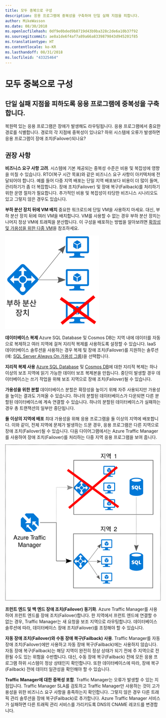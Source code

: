 ```yaml
---
title: 모두 중복으로 구성
description: 응용 프로그램에 중복성을 구축하여 단일 실패 지점을 피합니다.
author: MikeWasson
ms.date: 08/30/2018
ms.openlocfilehash: 0df9e0bded9b8719d43b9ba328c2de6a10b37f92
ms.sourcegitcommit: ae8a1de6f4af7a89a66a8339879843d945201f85
ms.translationtype: HT
ms.contentlocale: ko-KR
ms.lasthandoff: 08/31/2018
ms.locfileid: "43325464"
---
```

# <a name="make-all-things-redundant"></a>모두 중복으로 구성

## <a name="build-redundancy-into-your-application-to-avoid-having-single-points-of-failure"></a>단일 실패 지점을 피하도록 응용 프로그램에 중복성을 구축합니다.

복원력 있는 응용 프로그램은 장애가 발생해도 라우팅됩니다. 응용 프로그램에서 중요한 경로를 식별합니다. 경로의 각 지점에 중복성이 있나요? 하위 시스템에 오류가 발생하면 응용 프로그램이 장애 조치(Failover)되나요?

## <a name="recommendations"></a>권장 사항 

**비즈니스 요구 사항 고려**. 시스템에 기본 제공되는 중복성 수준은 비용 및 복잡성에 영향을 미칠 수 있습니다. RTO(복구 시간 목표)와 같은 비즈니스 요구 사항이 아키텍처에 전달되어야 합니다. 예를 들어 다중 지역 배포는 단일 지역 배포보다 비용이 더 많이 들며, 관리하기가 좀 더 복잡합니다. 장애 조치(Failover) 및 장애 복구(Failback)를 처리하기 위한 운영 절차가 필요합니다. 추가적인 비용 및 복잡성이 타당한 비즈니스 시나리오도 있고 그렇지 않은 경우도 있습니다.

**부하 분산 장치 뒤에 VM 배치** 중요한 워크로드에 단일 VM을 사용하지 마세요. 대신, 부하 분산 장치 뒤에 여러 VM을 배치합니다. VM를 사용할 수 없는 경우 부하 분산 장치는 나머지 정상 VM에 트래픽을 분산합니다. 이 구성을 배포하는 방법을 알아보려면 [확장성 및 가용성을 위한 다중 VM][multi-vm-blueprint]을 참조하세요.

![](./images/load-balancing.svg)

**데이터베이스 복제** Azure SQL Database 및 Cosmos DB는 지역 내에 데이터를 자동으로 복제하고 여러 지역에 걸쳐 지리적 복제를 사용하도록 설정할 수 있습니다. IaaS 데이터베이스 솔루션을 사용하는 경우 복제 및 장애 조치(Failover)를 지원하는 솔루션(예: [SQL Server Always On 가용성 그룹][sql-always-on])을 선택합니다. 

**지리적 복제 사용** [Azure SQL Database][sql-geo-replication] 및 [Cosmos DB][cosmosdb-geo-replication]에 대한 지리적 복제는 하나 이상의 보조 지역에 읽기 가능한 데이터 보조 복제본을 만듭니다. 중단이 발생할 경우 데이터베이스는 쓰기 작업을 위해 보조 지역으로 장애 조치(Failover)될 수 있습니다.

**가용성을 위한 분할** 데이터베이스 분할은 확장성을 높이기 위해 자주 사용되지만 가용성을 높이는 결과도 가져올 수 있습니다. 하나의 분할된 데이터베이스가 다운되면 다른 분할된 데이터베이스에 계속 연결할 수 있습니다. 하나의 분할된 데이터베이스가 실패하는 경우 총 트랜잭션의 일부만 중단됩니다. 

**둘 이상의 지역에 배포** 최대 가용성을 위해 응용 프로그램을 둘 이상의 지역에 배포합니다. 이와 같이, 전체 지역에 문제가 발생하는 드문 경우, 응용 프로그램은 다른 지역으로 장애 조치(Failover)될 수 있습니다. 다음 다이어그램에서는 Azure Traffic Manager를 사용하여 장애 조치(Failover)를 처리하는 다중 지역 응용 프로그램을 보여 줍니다.

![](images/failover.svg)

**프런트 엔드 및 백 엔드 장애 조치(Failover) 동기화**. Azure Traffic Manager를 사용하여 프런트 엔드를 장애 조치(Failover)합니다. 한 지역에서 프런트 엔드에 연결할 수 없는 경우, Traffic Manager는 새 요청을 보조 지역으로 라우팅합니다. 데이터베이스 솔루션에 따라, 데이터베이스 장애 조치(Failover)를 조정해야 할 수 있습니다. 

**자동 장애 조치(Failover)와 수동 장애 복구(Failback) 사용**. Traffic Manager를 자동 장애 조치(Failover)에만 사용하고 자동 장애 복구(Failback)에는 사용하지 않습니다. 자동 장애 복구(Failback)는 해당 지역이 완전히 정상 상태가 되기 전에 주 지역으로 전환될 수도 있는 위험을 수반합니다. 대신, 수동 장애 복구(Failback) 전에 모든 응용 프로그램 하위 시스템이 정상 상태인지 확인합니다. 또한 데이터베이스에 따라, 장애 복구(Failback) 전에 데이터 일관성을 확인해야 할 수 있습니다.

**Traffic Manager에 대한 중복성 포함**. Traffic Manager는 오류가 발생할 수 있는 지점입니다. Traffic Manager SLA를 검토하고 Traffic Manager만 사용하는 것이 고가용성을 위한 비즈니스 요구 사항을 충족하는지 확인합니다. 그렇지 않은 경우 다른 트래픽 관리 솔루션을 장애 복구(Failback)로 추가합니다. Azure Traffic Manager 서비스가 실패하면 다른 트래픽 관리 서비스를 가리키도록 DNS의 CNAME 레코드를 변경합니다.



<!-- links -->

[multi-vm-blueprint]: ../../reference-architectures/virtual-machines-windows/multi-vm.md

[cassandra]: http://cassandra.apache.org/
[cosmosdb-geo-replication]: /azure/cosmos-db/distribute-data-globally
[sql-always-on]: https://msdn.microsoft.com/library/hh510230.aspx
[sql-geo-replication]: /azure/sql-database/sql-database-geo-replication-overview
